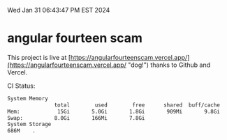 Wed Jan 31 06:43:47 PM EST 2024

# angular fourteen scam


This project is live at [https://angularfourteenscam.vercel.app/](https://angularfourteenscam.vercel.app/ "dog!") thanks to Github and Vercel.

CI Status: 

```bash
System Memory
               total        used        free      shared  buff/cache   available
Mem:            15Gi       5.0Gi       1.8Gi       909Mi       9.8Gi        10Gi
Swap:          8.0Gi       166Mi       7.8Gi
System Storage
686M	.
```
